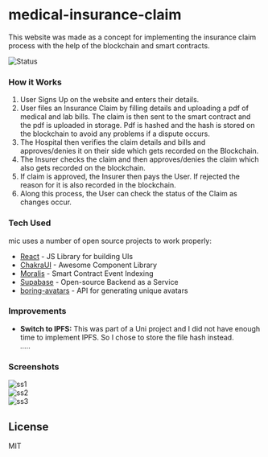 # medical-insurance-claim
This website was made as a concept for implementing the insurance claim process with the help of the blockchain and smart contracts.

![Status](https://badgen.net/badge/icon/success?icon=vercel&label=vercel&color=68d290&labelColor=000000&scale=1.2)

### How it Works
1. User Signs Up on the website and enters their details.
2. User files an Insurance Claim by filling details and uploading a pdf of medical and lab bills. The claim is then sent to the smart contract and the pdf is uploaded in storage. Pdf is hashed and the hash is stored on the blockchain to avoid any problems if a dispute occurs.
3. The Hospital then verifies the claim details and bills and approves/denies it on their side which gets recorded on the Blockchain.
4. The Insurer checks the claim and then approves/denies the claim which also gets recorded on the blockchain.
5. If claim is approved, the Insurer then pays the User. If rejected the reason for it is also recorded in the blockchain.
6. Along this process, the User can check the status of the Claim as changes occur.

### Tech Used
mic uses a number of open source projects to work properly:

- [React](https://reactjs.org/) - JS Library for building UIs
- [ChakraUI](https://chakra-ui.com/) - Awesome Component Library
- [Moralis](https://moralis.io) - Smart Contract Event Indexing
- [Supabase](https://supabase.com/) - Open-source Backend as a Service
- [boring-avatars](https://boringavatars.com/) - API for generating unique avatars

### Improvements
 - **Switch to IPFS:** This was part of a Uni project and I did not have enough time to implement IPFS. So I chose to store the file hash instead.
 <br>*.....*
 
### Screenshots
![ss1](https://user-images.githubusercontent.com/37953798/166552263-ce583b47-2ad2-430f-8402-7d7ce584597e.png)
<br>
![ss2](https://user-images.githubusercontent.com/37953798/166552271-9692f4f6-e3bb-46c9-a7c8-1922b1485bd7.png)
<br>
![ss3](https://user-images.githubusercontent.com/37953798/166552278-ada8a9bc-06c5-4d51-8737-0f47f1af7f3b.png)
 
## License
MIT
